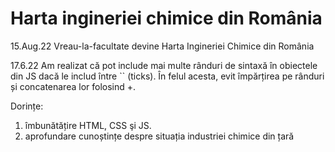 # Harta ingineriei chimice din România

15.Aug.22
Vreau-la-facultate devine Harta Ingineriei Chimice din România

17.6.22 
Am realizat că pot include mai multe rânduri de sintaxă în obiectele din JS
dacă le includ între `` (ticks). În felul acesta, evit împărțirea pe rânduri și
concatenarea lor folosind +.

Dorințe:

1) îmbunătățire HTML, CSS şi JS.
2) aprofundare cunoștințe despre situația industriei chimice din țară
